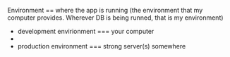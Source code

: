 

Environment == where the app is running (the environment that my computer provides. Wherever DB is being runned, that is my environment)
- development envirionment === your computer
- 
- production environment === strong server(s) somewhere